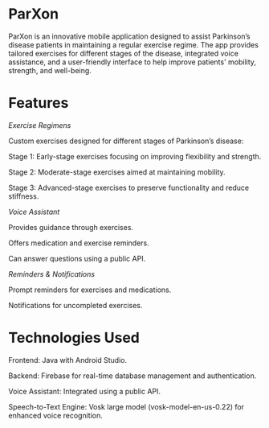 # ParXon

ParXon is an innovative mobile application designed to assist Parkinson’s disease patients in maintaining a regular exercise regime. The app provides tailored exercises for different stages of the disease, integrated voice assistance, and a user-friendly interface to help improve patients' mobility, strength, and well-being.

# Features

*Exercise Regimens*

Custom exercises designed for different stages of Parkinson’s disease:

Stage 1: Early-stage exercises focusing on improving flexibility and strength.

Stage 2: Moderate-stage exercises aimed at maintaining mobility.

Stage 3: Advanced-stage exercises to preserve functionality and reduce stiffness.

*Voice Assistant*

Provides guidance through exercises.

Offers medication and exercise reminders.

Can answer questions using a public API.

*Reminders & Notifications*

Prompt reminders for exercises and medications.

Notifications for uncompleted exercises.

# Technologies Used

Frontend: Java with Android Studio.

Backend: Firebase for real-time database management and authentication.

Voice Assistant: Integrated using a public API.

Speech-to-Text Engine: Vosk large model (vosk-model-en-us-0.22) for enhanced voice recognition.
 
